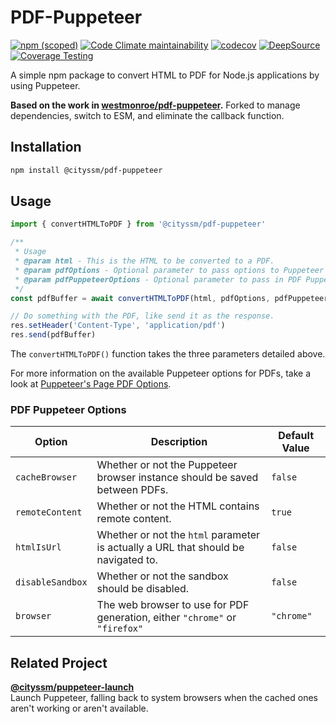 # PDF-Puppeteer

[![npm (scoped)](https://img.shields.io/npm/v/@cityssm/pdf-puppeteer)](https://www.npmjs.com/package/@cityssm/pdf-puppeteer)
[![Code Climate maintainability](https://img.shields.io/codeclimate/maintainability/cityssm/pdf-puppeteer)](https://codeclimate.com/github/cityssm/pdf-puppeteer)
[![codecov](https://codecov.io/gh/cityssm/pdf-puppeteer/graph/badge.svg?token=306EDSL6BF)](https://codecov.io/gh/cityssm/pdf-puppeteer)
[![DeepSource](https://app.deepsource.com/gh/cityssm/pdf-puppeteer.svg/?label=active+issues&show_trend=true&token=8YWipc8F8ZoQEwCuWK4duIuj)](https://app.deepsource.com/gh/cityssm/pdf-puppeteer/)
[![Coverage Testing](https://github.com/cityssm/pdf-puppeteer/actions/workflows/coverage.yml/badge.svg)](https://github.com/cityssm/pdf-puppeteer/actions/workflows/coverage.yml)

A simple npm package to convert HTML to PDF for Node.js applications by using Puppeteer.

**Based on the work in [westmonroe/pdf-puppeteer](https://github.com/westmonroe/pdf-puppeteer).**
Forked to manage dependencies, switch to ESM, and eliminate the callback function.

## Installation

```sh
npm install @cityssm/pdf-puppeteer
```

## Usage

```js
import { convertHTMLToPDF } from '@cityssm/pdf-puppeteer'

/**
 * Usage
 * @param html - This is the HTML to be converted to a PDF.
 * @param pdfOptions - Optional parameter to pass options to Puppeteer's PDF generator.
 * @param pdfPuppeteerOptions - Optional parameter to pass in PDF Puppeteer options.
 */
const pdfBuffer = await convertHTMLToPDF(html, pdfOptions, pdfPuppeteerOptions)

// Do something with the PDF, like send it as the response.
res.setHeader('Content-Type', 'application/pdf')
res.send(pdfBuffer)
```

The `convertHTMLToPDF()` function takes the three parameters detailed above.

For more information on the available Puppeteer options for PDFs,
take a look at [Puppeteer's Page PDF Options](https://pptr.dev/api/puppeteer.pdfoptions).

### PDF Puppeteer Options

| Option           | Description                                                                        | Default Value |
| ---------------- | ---------------------------------------------------------------------------------- | ------------- |
| `cacheBrowser`   | Whether or not the Puppeteer browser instance should be saved between PDFs.        | `false`       |
| `remoteContent`  | Whether or not the HTML contains remote content.                                   | `true`        |
| `htmlIsUrl`      | Whether or not the `html` parameter is actually a URL that should be navigated to. | `false`       |
| `disableSandbox` | Whether or not the sandbox should be disabled.                                     | `false`       |
| `browser`        | The web browser to use for PDF generation, either `"chrome"` or `"firefox"`        | `"chrome"`    |

## Related Project

[**@cityssm/puppeteer-launch**](https://github.com/cityssm/puppeteer-launch)<br />
Launch Puppeteer, falling back to system browsers when the cached ones aren't working or aren't available.
